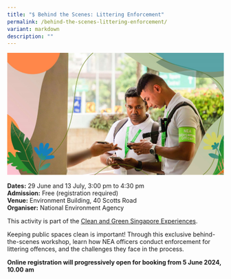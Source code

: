 ```yaml
---
title: "$ Behind the Scenes: Littering Enforcement"
permalink: /behind-the-scenes-littering-enforcement/
variant: markdown
description: ""
---
```

![Littering Enforcement](/images/Tours/NEA_Enforcement.jpg)

**Dates:** 29 June and 13 July, 3:00 pm to 4:30 pm<br>
**Admission:** Free (registration required) <br>
**Venue:** Environment Building, 40 Scotts Road<br>
**Organiser:** National Environment Agency

This activity is part of the [Clean and Green Singapore Experiences](https://www.cgs.gov.sg/cgs-experiences).&nbsp;

Keeping public spaces clean is important! Through this exclusive behind-the-scenes workshop, learn how NEA officers conduct enforcement for littering offences, and the challenges they face in the process.

**Online registration will progressively open for booking from 5 June 2024, 10.00 am**
<a class="btn-link" target="_blank" href="https://www.eventbrite.sg/e/behind-the-scenes-nea-littering-enforcement-operations-tickets-909432516137">
	<img src="/images/gogreensg_website-32.png">
</a>

<style>
	.btn-link {
		display: none;
	}
	a.btn-link[target="_blank"]:after {
	display: none;
}
	.btn-link > img {
		width: 100%;
	}
</style>